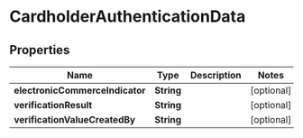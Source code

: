
# CardholderAuthenticationData

## Properties
Name | Type | Description | Notes
------------ | ------------- | ------------- | -------------
**electronicCommerceIndicator** | **String** |  |  [optional]
**verificationResult** | **String** |  |  [optional]
**verificationValueCreatedBy** | **String** |  |  [optional]



